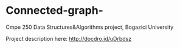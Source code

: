 # Connected-graph-
Cmpe 250 Data Structures&amp;Algorithms project, Bogazici University

Project description here: http://docdro.id/uDrbdsz
